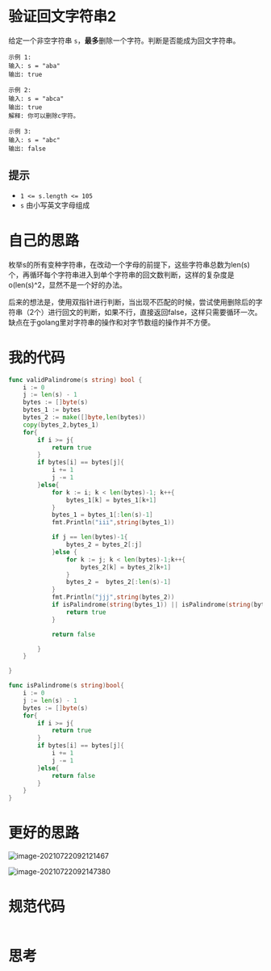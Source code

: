 # 验证回文字符串2

给定一个非空字符串 `s`，**最多**删除一个字符。判断是否能成为回文字符串。

```
示例 1:
输入: s = "aba"
输出: true

示例 2:
输入: s = "abca"
输出: true
解释: 你可以删除c字符。

示例 3:
输入: s = "abc"
输出: false
```

## 提示

- `1 <= s.length <= 105`
- `s` 由小写英文字母组成

# 自己的思路

枚举s的所有变种字符串，在改动一个字母的前提下，这些字符串总数为len(s)个，再循环每个字符串进入到单个字符串的回文数判断，这样的复杂度是o(len(s)^2，显然不是一个好的办法。

后来的想法是，使用双指针进行判断，当出现不匹配的时候，尝试使用删除后的字符串（2个）进行回文的判断，如果不行，直接返回false，这样只需要循环一次。缺点在于golang里对字符串的操作和对字节数组的操作并不方便。

# 我的代码

```go
func validPalindrome(s string) bool {
	i := 0
	j := len(s) - 1
	bytes := []byte(s)
	bytes_1 := bytes
	bytes_2 := make([]byte,len(bytes))
	copy(bytes_2,bytes_1)
	for{
		if i >= j{
			return true
		}
		if bytes[i] == bytes[j]{
			i += 1
			j -= 1
		}else{
			for k := i; k < len(bytes)-1; k++{
				bytes_1[k] = bytes_1[k+1]
			}
			bytes_1 = bytes_1[:len(s)-1]
			fmt.Println("iii",string(bytes_1))

			if j == len(bytes)-1{
				bytes_2 = bytes_2[:j]
			}else {
				for k := j; k < len(bytes)-1;k++{
					bytes_2[k] = bytes_2[k+1]
				}
				bytes_2 =  bytes_2[:len(s)-1]
			}
			fmt.Println("jjj",string(bytes_2))
			if isPalindrome(string(bytes_1)) || isPalindrome(string(bytes_2)){
				return true
			}

			return false

		}
	}

}

func isPalindrome(s string)bool{
	i := 0
	j := len(s) - 1
	bytes := []byte(s)
	for{
		if i >= j{
			return true
		}
		if bytes[i] == bytes[j]{
			i += 1
			j -= 1
		}else{
			return false
		}
	}
}
```

# 更好的思路

![image-20210722092121467](C:\Users\enzey\AppData\Roaming\Typora\typora-user-images\image-20210722092121467.png)

![image-20210722092147380](C:\Users\enzey\AppData\Roaming\Typora\typora-user-images\image-20210722092147380.png)

# 规范代码

```go

```

# 思考



